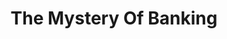 ---
layout: books
title: The Mystery Of Banking
subtitle: 
essential: 
categories: ['banking']
authors: ['Murray Rothbard']
authors_twitter: ['']
excerpt: .
resource_url: 
amazon_url: https://www.amazon.com/dp/1933550287
wikipedia_url: 
free_url: 
---